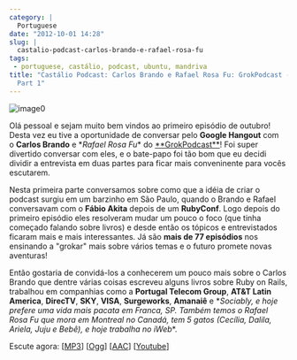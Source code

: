 ```yaml
---
category: |
  Portuguese
date: "2012-10-01 14:28"
slug: |
  castalio-podcast-carlos-brando-e-rafael-rosa-fu
tags:
 - portuguese, castálio, podcast, ubuntu, mandriva
title: "Castálio Podcast: Carlos Brando e Rafael Rosa Fu: GrokPodcast -
  Part 1"
---
```


![image0](http://bit.ly/OMhBUp)

Olá pessoal e sejam muito bem vindos ao primeiro episódio de outubro!
Desta vez eu tive a oportunidade de conversar pelo **Google
Hangout** com o **Carlos Brando** e \**Rafael Rosa
Fu*\* do [\*\*GrokPodcast\*\*](http://grokpodcast.com/)! Foi super
divertido conversar com eles, e o bate-papo foi tão bom que eu decidi
dividir a entrevista em duas partes para ficar mais conveninente para
vocês escutarem.

Nesta primeira parte conversamos sobre como que a idéia de criar o
podcast surgiu em um barzinho em São Paulo, quando o Brando e Rafael
conversavam com o **Fábio Akita** depois de um **RubyConf**. Logo depois
do primeiro episódio eles resolveram mudar um pouco o foco (que tinha
começado falando sobre livros) e desde então os tópicos e entrevistados
ficaram mais e mais interessantes. Já são **mais de 77 episódios** nos
ensinando a "grokar" mais sobre vários temas e o futuro promete novas
aventuras!

Então gostaria de convidá-los a conhecerem um pouco mais sobre o Carlos
Brando que dentre várias coisas escreveu alguns livros sobre Ruby on
Rails, trabalhou em companhias como a **Portugal Telecom Group**, **AT&T
Latin
America**, **DirecTV**, **SKY**, **VISA**, **Surgeworks**, **Amanaiê** e \**Sociably,
e hoje prefere uma vida mais pacata em Franca, SP. Também temos o Rafael
Rosa Fu que mora em Montreal no Canadá, tem 5 gatos (Cecília, Dalila,
Ariela, Juju e Bebê), e hoje trabalha no iWeb*\*.

Escute agora:
\[[MP3](http://www.castalio.gnulinuxbrasil.org/castalio-podcast-46.mp3)\]
\[[Ogg](http://www.castalio.gnulinuxbrasil.org/castalio-podcast-46.ogg)\]
\[[AAC](http://www.castalio.gnulinuxbrasil.org/castalio-podcast-46.m4a)\]
\[[Youtube](http://bit.ly/QDn1p2)\]
